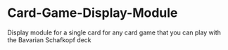 # Card-Game-Display-Module
Display module for a single card for any card game that you can play with the Bavarian Schafkopf deck

